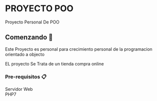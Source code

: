 # PROYECTO POO

Proyecto Personal De POO

## Comenzando 🚀

Este Proyecto es personal para crecimiento personal de la programacion
orientado a objecto

EL proyecto Se Trata de un tienda compra online
### Pre-requisitos 📋

Servidor Web  
PHP7


